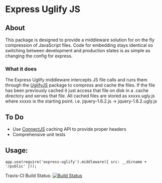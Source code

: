 # Express Uglify JS #

## About ##
This package is designed to provide a middleware solution for on the fly compression of JavaScript files. Code for embedding stays identical so switching between development and production states is as simple as changing the config for express.

### What it does ###
The Express Uglify middleware intercepts JS file calls and runs them through the [UglifyJS](https://github.com/mishoo/UglifyJS) package to compress and cache the files. If the file has been previously cached it just access that file on disk in a .cache directory and serves that file. All cached files are stored as xxxxx.ugly.js where xxxxx is the starting point. i.e. jquery-1.6.2.js -> jquery-1.6.2.ugly.js

## To Do ##
- Use [ConnectJS](http://www.senchalabs.org/connect/) caching API to provide proper headers
- Comprehensive unit tests

## Usage:

    app.use(require('express-uglify').middleware({ src: __dirname + '/public' }));

Travis-CI Build Status: [![Build Status](https://secure.travis-ci.org/ncrohn/express-uglify.png)](http://travis-ci.org/ncrohn/express-uglify)


